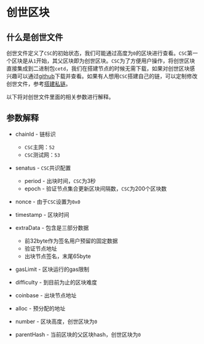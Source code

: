 # 创世区块

## 什么是创世文件

创世文件定义了`CSC`的初始状态，我们可能通过高度为`0`的区块进行查看。`CSC`第一个区块是从`1`开始，其父区块即为创世区块。`CSC`为了方便用户操作，将创世区块直接集成到二进制包`cetd`，我们在搭建节点的时候无需下载，如果对创世区块感兴趣可以通过[github](https://github.com/coinex-smart-chain/csc)下载并查看。如果有人想用`CSC`搭建自己的链，可以定制修改创世文件，参考[搭建私链](node_private_chain.md)。

以下将对创世文件里面的相关参数进行解释。

## 参数解释

* chainId - 链标识
  * `CSC`主网：`52`
  * `CSC`测试网：`53`

* senatus - `CSC`共识配置
  * period - 出块时间，`CSC`为3秒
  * epoch - 验证节点集合更新区块间隔数，`CSC`为200个区块数

* nonce - 由于`CSC`设置为`0x0`
* timestamp - 区块时间
* extraData - 包含是三部分数据
  * 前32byte作为签名用户预留的固定数据
  * 验证节点地址
  * 出块节点签名，末尾65byte
* gasLimit - 区块运行的gas限制
* difficulty - 到目前为止的区块难度
* coinbase - 出块节点地址
* alloc - 预分配的地址
* number - 区块高度，创世区块为`0`
* parentHash - 当前区块的父区块hash，创世区块为`0`
